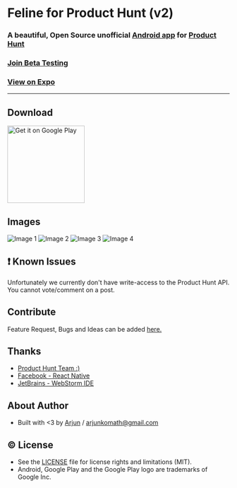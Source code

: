 # Feline for Product Hunt (v2)
### A beautiful, Open Source unofficial [Android app](https://play.google.com/store/apps/details?id=com.arjunkomath.product_hunt) for [Product Hunt](https://www.producthunt.com/)

### <a href="https://play.google.com/apps/testing/com.arjunkomath.product_hunt">Join Beta Testing</a>
### <a href="https://expo.io/@community/feline">View on Expo</a>

----------
## Download
<a href="https://play.google.com/store/apps/details?id=com.arjunkomath.product_hunt&utm_source=global_co&utm_medium=prtnr&utm_content=Mar2515&utm_campaign=PartBadge&pcampaignid=MKT-AC-global-none-all-co-pr-py-PartBadges-Oct1515-1"><img alt="Get it on Google Play" src="https://play.google.com/intl/en_us/badges/images/apps/en-play-badge.png" width="175" /></a>

## Images
![Image 1](https://lh3.googleusercontent.com/OpLWDaPqbC7EGECWacIMOLuJh5g4C0IQxjXeiQuUCYpXmq_2Vdqsca5p4N95MsJvnvY=h900)
![Image 2](https://lh3.googleusercontent.com/Q1vnSrC6f4lSto-VFep4ASgKCwmWCPJXNRoT7T9TKRGx1Blsrw3yv2qp5VcDya4UpQ=h900)
![Image 3](https://lh3.googleusercontent.com/ZaSlZv-FmwEf0FCyTwg6jJwMYOP0rRy4bC2KL1VgDshvmJP_dOJRqMSCUVWA13xx4g=h900)
![Image 4](https://lh3.googleusercontent.com/e3E4W-AAtL7p0bqMpXYlIpjWSxmR8dzGa8JJSnxHS-JddH7xRLyVUEugpQmptDDCgxA=h900)

## :exclamation: Known Issues
Unfortunately we currently don't have write-access to the Product Hunt API. You cannot vote/comment on a post.

## Contribute
Feature Request, Bugs and Ideas can be added [here.](https://github.com/arjunkomath/Feline-for-Product-Hunt/issues)

## Thanks
* [Product Hunt Team :)](https://www.producthunt.com/about)
* [Facebook - React Native](https://facebook.github.io/react-native/)
* [JetBrains - WebStorm IDE](https://www.jetbrains.com/)

## About Author
* Built with <3 by [Arjun](https://twitter.com/arjunz) / [arjunkomath@gmail.com](mailto:arjunkomath@gmail.com)

## :copyright: License
- See the [LICENSE](https://github.com/arjunkomath/Feline-for-Product-Hunt/blob/master/LICENSE) file for license rights and limitations (MIT).
- Android, Google Play and the Google Play logo are trademarks of Google Inc.
